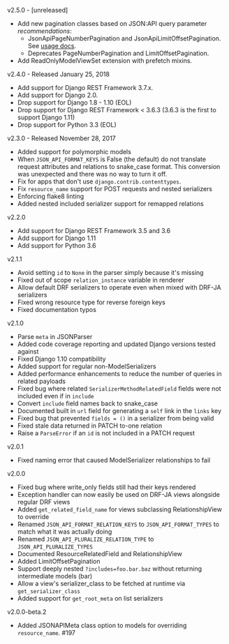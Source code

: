 v2.5.0 - [unreleased]
* Add new pagination classes based on JSON:API query parameter *recommendations*:
  * JsonApiPageNumberPagination and JsonApiLimitOffsetPagination. See [usage docs](docs/usage.md#pagination).
  * Deprecates PageNumberPagination and LimitOffsetPagination.
* Add ReadOnlyModelViewSet extension with prefetch mixins.

v2.4.0 - Released January 25, 2018

* Add support for Django REST Framework 3.7.x.
* Add support for Django 2.0.
* Drop support for Django 1.8 - 1.10 (EOL)
* Drop support for Django REST Framework < 3.6.3
  (3.6.3 is the first to support Django 1.11)
* Drop support for Python 3.3 (EOL)

v2.3.0 - Released November 28, 2017

* Added support for polymorphic models
* When `JSON_API_FORMAT_KEYS` is False (the default) do not translate request
  attributes and relations to snake\_case format. This conversion was unexpected
  and there was no way to turn it off.
* Fix for apps that don't use `django.contrib.contenttypes`.
* Fix `resource_name` support for POST requests and nested serializers
* Enforcing flake8 linting
* Added nested included serializer support for remapped relations

v2.2.0

* Add support for Django REST Framework 3.5 and 3.6
* Add support for Django 1.11
* Add support for Python 3.6

v2.1.1

* Avoid setting `id` to `None` in the parser simply because it's missing
* Fixed out of scope `relation_instance` variable in renderer
* Allow default DRF serializers to operate even when mixed with DRF-JA serializers
* Fixed wrong resource type for reverse foreign keys
* Fixed documentation typos

v2.1.0

* Parse `meta` in JSONParser
* Added code coverage reporting and updated Django versions tested against
* Fixed Django 1.10 compatibility
* Added support for regular non-ModelSerializers
* Added performance enhancements to reduce the number of queries in related payloads
* Fixed bug where related `SerializerMethodRelatedField` fields were not included even if in `include`
* Convert `include` field names back to snake_case
* Documented built in `url` field for generating a `self` link in the `links` key
* Fixed bug that prevented `fields = ()` in a serializer from being valid
* Fixed stale data returned in PATCH to-one relation
* Raise a `ParseError` if an `id` is not included in a PATCH request

v2.0.1

* Fixed naming error that caused ModelSerializer relationships to fail

v2.0.0

* Fixed bug where write_only fields still had their keys rendered
* Exception handler can now easily be used on DRF-JA views alongside regular DRF views
* Added `get_related_field_name` for views subclassing RelationshipView to override
* Renamed `JSON_API_FORMAT_RELATION_KEYS` to `JSON_API_FORMAT_TYPES` to match what it was actually doing
* Renamed `JSON_API_PLURALIZE_RELATION_TYPE` to `JSON_API_PLURALIZE_TYPES`
* Documented ResourceRelatedField and RelationshipView
* Added LimitOffsetPagination
* Support deeply nested `?includes=foo.bar.baz` without returning intermediate models (bar)
* Allow a view's serializer_class to be fetched at runtime via `get_serializer_class`
* Added support for `get_root_meta` on list serializers


v2.0.0-beta.2

* Added JSONAPIMeta class option to models for overriding `resource_name`. #197

